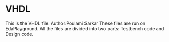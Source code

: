 # VHDL 
This is the VHDL file. Author:Poulami Sarkar
These files are run on EdaPlayground.
All the files are divided into two parts: Testbench code and Design code.
